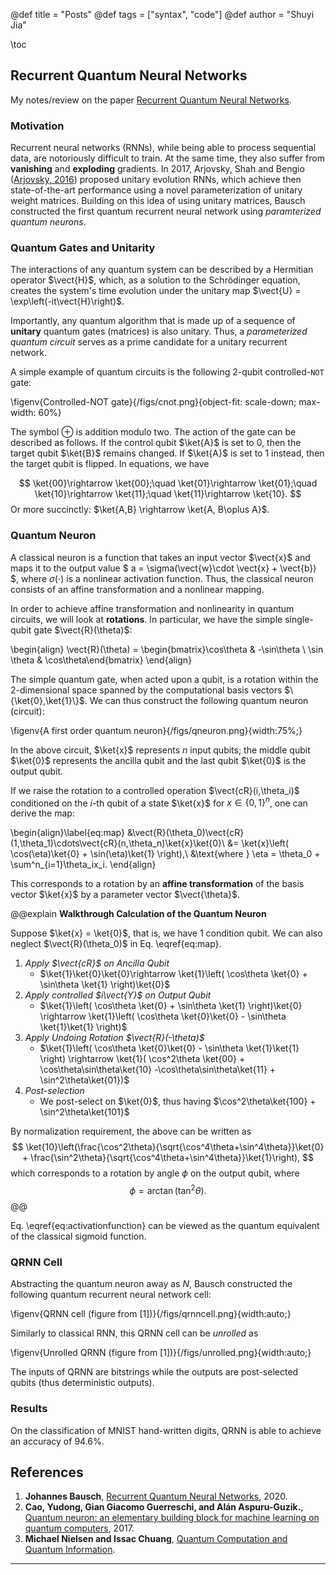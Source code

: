 @def title = "Posts"
@def tags = ["syntax", "code"]
@def author = "Shuyi Jia"

\toc

## Recurrent Quantum Neural Networks
My notes/review on the paper [Recurrent Quantum Neural Networks](https://proceedings.neurips.cc/paper/2020/hash/0ec96be397dd6d3cf2fecb4a2d627c1c-Abstract.html).
### Motivation
Recurrent neural networks (RNNs), while being able to process sequential data, are notoriously difficult to train. At the same time, they also suffer from **vanishing** and **exploding** gradients. In 2017, Arjovsky, Shah and Bengio ([Arjovsky, 2016](http://proceedings.mlr.press/v48/arjovsky16.pdf)) proposed unitary evolution RNNs, which achieve then state-of-the-art performance using a novel parameterization of unitary weight matrices. Building on this idea of using unitary matrices, Bausch constructed the first quantum recurrent neural network using *paramterized quantum neurons*.

### Quantum Gates and Unitarity
The interactions of any quantum system can be described by a Hermitian operator $\vect{H}$, which, as a solution to the Schrödinger equation, creates the system's time evolution under the unitary map $\vect{U} = \exp\left(-it\vect{H}\right)$. 

Importantly, any quantum algorithm that is made up of a sequence of **unitary** quantum gates (matrices) is also unitary. Thus, a *parameterized quantum circuit* serves as a prime candidate for a unitary recurrent network.

A simple example of quantum circuits is the following 2-qubit controlled-$\texttt{NOT}$ gate:

\figenv{Controlled-NOT gate}{/figs/cnot.png}{object-fit: scale-down; max-width: 60%}

The symbol $\oplus$ is addition modulo two. The action of the gate can be described as follows. If the control qubit $\ket{A}$ is set to 0, then the target qubit $\ket{B}$ remains changed. If $\ket{A}$ is set to 1 instead, then the target qubit is flipped. In equations, we have

$$
\ket{00}\rightarrow \ket{00};\quad \ket{01}\rightarrow \ket{01};\quad \ket{10}\rightarrow \ket{11};\quad \ket{11}\rightarrow \ket{10}.
$$
Or more succinctly: $\ket{A,B} \rightarrow \ket{A, B\oplus A}$.

### Quantum Neuron
A classical neuron is a function that takes an input vector $\vect{x}$ and maps it to the output value $ a = \sigma(\vect{w}\cdot \vect{x} + \vect{b}) $, where $\sigma(\cdot)$ is a nonlinear activation function. Thus, the classical neuron consists of an affine transformation and a nonlinear mapping.

In order to achieve affine transformation and nonlinearity in quantum circuits, we will look at **rotations**. In particular, we have the simple single-qubit gate $\vect{R}(\theta)$:

\begin{align}
\vect{R}(\theta) = \begin{bmatrix}\cos\theta & -\sin\theta \\ \sin \theta & \cos\theta\end{bmatrix}
\end{align}

The simple quantum gate, when acted upon a qubit, is a rotation within the 2-dimensional space spanned by the computational basis vectors $\{\ket{0},\ket{1}\}$. We can thus construct the following quantum neuron (circuit):

\figenv{A first order quantum neuron}{/figs/qneuron.png}{width:75%;}

In the above circuit, $\ket{x}$ represents $n$ input qubits; the middle qubit $\ket{0}$ represents the ancilla qubit and the last qubit $\ket{0}$ is the output qubit.

If we raise the rotation to a controlled operation $\vect{cR}(i,\theta_i)$ conditioned on the $i$-th qubit of a state $\ket{x}$ for $x\in \{0,1\}^n$, one can derive the map:

\begin{align}\label{eq:map}
&\vect{R}(\theta_0)\vect{cR}(1,\theta_1)\cdots\vect{cR}(n,\theta_n)\ket{x}\ket{0}\\
&= \ket{x}\left( \cos(\eta)\ket{0} + \sin(\eta)\ket{1} \right),\\ 
&\text{where } \eta = \theta_0 + \sum^n_{i=1}\theta_ix_i. 
\end{align}

This corresponds to a rotation by an **affine transformation** of the basis vector $\ket{x}$ by a parameter vector $\vect{\theta}$.

@@explain
**Walkthrough Calculation of the Quantum Neuron**

Suppose $\ket{x} = \ket{0}$, that is, we have 1 condition qubit. We can also neglect $\vect{R}(\theta_0)$ in Eq. \eqref{eq:map}.

1. *Apply $\vect{cR}$ on Ancilla Qubit*
    - $\ket{1}\ket{0}\ket{0}\rightarrow \ket{1}\left( \cos\theta \ket{0} + \sin\theta \ket{1} \right)\ket{0}$
2. *Apply controlled $i\vect{Y}$ on Output Qubit*
    - $\ket{1}\left( \cos\theta \ket{0} + \sin\theta \ket{1} \right)\ket{0} \rightarrow \ket{1}\left( \cos\theta \ket{0}\ket{0} - \sin\theta \ket{1}\ket{1} \right)$
3. *Apply Undoing Rotation $\vect{R}(-\theta)$*
    - $\ket{1}\left( \cos\theta \ket{0}\ket{0} - \sin\theta \ket{1}\ket{1} \right) \rightarrow \ket{1}( \cos^2\theta \ket{00} + \cos\theta\sin\theta\ket{10} -\cos\theta\sin\theta\ket{11} + \sin^2\theta\ket{01})$
4. *Post-selection*
    - We post-select on $\ket{0}$, thus having $\cos^2\theta\ket{100} + \sin^2\theta\ket{101}$

By normalization requirement, the above can be written as
$$
\ket{10}\left(\frac{\cos^2\theta}{\sqrt{\cos^4\theta+\sin^4\theta}}\ket{0} + \frac{\sin^2\theta}{\sqrt{\cos^4\theta+\sin^4\theta}}\ket{1}\right),
$$
which corresponds to a rotation by angle $\phi$ on the output qubit, where
$$\label{eq:activationfunction}\phi = \arctan(\tan^2\theta).$$
@@

Eq. \eqref{eq:activationfunction} can be viewed as the quantum equivalent of the classical sigmoid function.

### QRNN Cell
Abstracting the quantum neuron away as $N$, Bausch constructed the following quantum recurrent neural network cell:

\figenv{QRNN cell (figure from [1])}{/figs/qrnncell.png}{width:auto;}

Similarly to classical RNN, this QRNN cell can be *unrolled* as

\figenv{Unrolled QRNN (figure from [1])}{/figs/unrolled.png}{width:auto;}

The inputs of QRNN are bitstrings while the outputs are post-selected qubits (thus deterministic outputs).

### Results
On the classification of MNIST hand-written digits, QRNN is able to achieve an accuracy of 94.6%.


## References
1. **Johannes Bausch**, [Recurrent Quantum Neural Networks](https://proceedings.neurips.cc/paper/2020/hash/0ec96be397dd6d3cf2fecb4a2d627c1c-Abstract.html), 2020.
2. **Cao, Yudong, Gian Giacomo Guerreschi, and Alán Aspuru-Guzik.**, [Quantum neuron: an elementary building block for machine learning on quantum computers](https://arxiv.org/pdf/1711.11240), 2017.
3. **Michael Nielsen and Issac Chuang**, [Quantum Computation and Quantum Information](https://aapt.scitation.org/doi/pdf/10.1119/1.1463744?casa_token=92G1ySEHMG8AAAAA:fjZzvdh1QeHjR4itYyItHIOWuLWdN3PH7VZGz_-V-LPtIZS4HrUMcEv4ew5p_bVeh-nCJcZydZ0g).

***